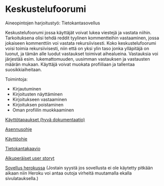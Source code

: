 # Keskustelufoorumi

Aineopintojen harjoitustyö: Tietokantasovellus

Keskustelufoorumi jossa käyttäjät voivat lukea viestejä ja vastata niihin. Tarkoituksena olisi tehdä reddit tyylinen kommentteihin vastaaminen, jossa jokaiseen kommenttiin voi vastata rekursiivisesti. Koko keskustelufoorumi voisi toimia rekursiivisesti, niin että on yksi ylin taso jonka ylläpitäjä on luonut, ja tämän alle luodut vastaukset toimivat aihealueina. Vastauksia voi järjestää esim. lukemattomuuden, uusimman vastauksen ja vastausten määrän mukaan. Käyttäjä voivat muokata profiiliaan ja tallentaa suosikkiaiheitaan.

Toimintoja:
* Kirjautuminen
* Kirjoitusten näyttäminen
* Kirjoitukseen vastaaminen
* Kirjoituksen poistaminen
* Oman profiilin muokkaaminen

[Käyttötapaukset (hyvä dokumentaatio)](https://github.com/Laakeri/keskustelufoorumi/tree/master/documentation/kaytto.md)

[Asennusohje](https://github.com/Laakeri/keskustelufoorumi/tree/master/documentation/asennus.md)

[Käyttöohje](https://github.com/Laakeri/keskustelufoorumi/tree/master/documentation/kayttoohje.md)

[Tietokantakaavio](https://github.com/Laakeri/keskustelufoorumi/blob/master/documentation/tietokantakaavio.png)

[Alkuperäiset user storyt](https://github.com/Laakeri/keskustelufoorumi/tree/master/documentation/userstories.md)

[Sovellus herokussa](https://tsoha-keskustelufoorumi.herokuapp.com/) (Jostain syystä jos sovellusta ei ole käytetty pitkään aikaan niin Heroku voi antaa outoja virheitä muutamalla ekalla sivulatauksella.)
